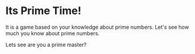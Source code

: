 # Its Prime Time!

It is a game based on your knowledge about prime numbers. Let's see how much you know about prime numbers.

Lets see are you a prime master?
